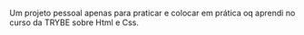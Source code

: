 Um projeto pessoal apenas para praticar e colocar em prática oq aprendi no curso da TRYBE sobre Html e Css.
